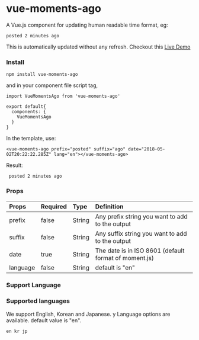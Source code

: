 # vue-moments-ago

A Vue.js component for updating human readable time format, eg:

```
posted 2 minutes ago
```

This is automatically updated without any refresh. Checkout this [Live Demo](https://codesandbox.io/s/m4x9kw090p)

### Install

```
npm install vue-moments-ago
```

and in your component file script tag,

```
import VueMomentsAgo from 'vue-moments-ago'

export default{
  components: {
    VueMomentsAgo
  }
}
```

In the template, use:

```
<vue-moments-ago prefix="posted" suffix="ago" date="2018-05-02T20:22:22.285Z" lang="en"></vue-moments-ago>
```

Result:

```
 posted 2 minutes ago
```

### Props

| Props    | Required | Type   | Definition                                            |
| :------- | :------- | :----- | :---------------------------------------------------- |
| prefix   | false    | String | Any prefix string you want to add to the output       |
| suffix   | false    | String | Any suffix string you want to add to the output       |
| date     | true     | String | The date is in ISO 8601 (default format of moment.js) |
| language | false    | String | default is "en"                                       |

### Support Language
### Supported languages

We support English, Korean and Japanese. y Language options are available. default value is "en".

```
en kr jp
```
